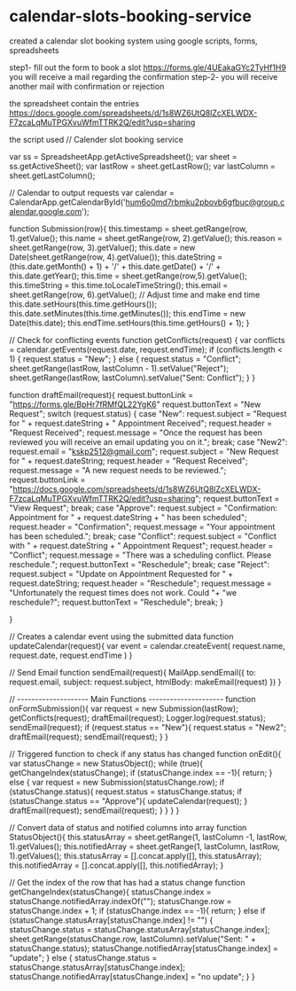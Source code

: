 # calendar-slots-booking-service
created a calendar slot booking system using google scripts, forms, spreadsheets

step1- fill out the form to book a slot
https://forms.gle/4UEakaGYc2TyHf1H9
 you will receive a mail regarding the confirmation
step-2- you will receive another mail with confirmation or rejection

the spreadsheet contain the entries
https://docs.google.com/spreadsheets/d/1s8WZ6UtQ8lZcXELWDX-F7zcaLqMuTPGXvuWfmTTRK2Q/edit?usp=sharing

the script used
// Calender slot booking service

var ss = SpreadsheetApp.getActiveSpreadsheet();
var sheet = ss.getActiveSheet();
var lastRow = sheet.getLastRow();
var lastColumn = sheet.getLastColumn();

// Calendar to output requests
var calendar = CalendarApp.getCalendarById('hum6o0md7rbmku2pbovb6gfbuc@group.calendar.google.com');

function Submission(row){
  this.timestamp = sheet.getRange(row, 1).getValue();
  this.name = sheet.getRange(row, 2).getValue();
  this.reason = sheet.getRange(row, 3).getValue();
  this.date = new Date(sheet.getRange(row, 4).getValue());
  this.dateString = (this.date.getMonth() + 1) + '/' + 
    this.date.getDate() + '/' + this.date.getYear();
  this.time = sheet.getRange(row,5).getValue();
  this.timeString = this.time.toLocaleTimeString();
  this.email = sheet.getRange(row, 6).getValue();
  // Adjust time and make end time
  this.date.setHours(this.time.getHours());
  this.date.setMinutes(this.time.getMinutes());
  this.endTime = new Date(this.date);
  this.endTime.setHours(this.time.getHours() + 1);
}

// Check for conflicting events
function getConflicts(request) {
  var conflicts = calendar.getEvents(request.date, request.endTime);
  if (conflicts.length < 1) {
    request.status = "New";
  } else {
    request.status = "Conflict";
    sheet.getRange(lastRow, lastColumn - 1).setValue("Reject");
    sheet.getRange(lastRow, lastColumn).setValue("Sent: Conflict");
  }
}

function draftEmail(request){
  request.buttonLink = "https://forms.gle/BpHr7fRMfQL22YgK6"
  request.buttonText = "New Request";
  switch (request.status) {
    case "New":
      request.subject = "Request for " + request.dateString + " Appointment Received";
      request.header = "Request Received";
      request.message = "Once the request has been reviewed you will receive an email updating you on it.";
      break;
     case "New2":
      request.email = "kskp2512@gmail.com";
      request.subject = "New Request for " + request.dateString;
      request.header = "Request Received";
      request.message = "A new request needs to be reviewed.";
      request.buttonLink = 
"https://docs.google.com/spreadsheets/d/1s8WZ6UtQ8lZcXELWDX-F7zcaLqMuTPGXvuWfmTTRK2Q/edit?usp=sharing";
      request.buttonText = "View Request";
      break;
     case "Approve":
      request.subject = "Confirmation: Appointment for " + request.dateString + " has been scheduled";
      request.header = "Confirmation";
      request.message = "Your appointment has been scheduled.";
      break;
    case "Conflict":
      request.subject = "Conflict with " + request.dateString + " Appointment Request";
      request.header = "Conflict";
      request.message = "There was a scheduling conflict. Please reschedule.";
      request.buttonText = "Reschedule";
      break;
    case "Reject":
      request.subject = "Update on Appointment Requested for " + request.dateString;
      request.header = "Reschedule";
      request.message = "Unfortunately the request times does not work. Could "+
        "we reschedule?";
      request.buttonText = "Reschedule";
      break;
  }
 
}

// Creates a calendar event using the submitted data
function updateCalendar(request){
  var event = calendar.createEvent(
    request.name,
    request.date,
    request.endTime
    )
}

// Send Email
function sendEmail(request){ 
  MailApp.sendEmail({
    to: request.email,
    subject: request.subject,
    htmlBody: makeEmail(request)
  })
}


// --------------------  Main Functions ---------------------
function onFormSubmission(){
  var request = new Submission(lastRow);
  getConflicts(request); 
  draftEmail(request);
  Logger.log(request.status);
  sendEmail(request);
  if (request.status == "New"){
    request.status = "New2";
    draftEmail(request);
    sendEmail(request);
  } 
}

// Triggered function to check if any status has changed
function onEdit(){
  var statusChange = new StatusObject();
  while (true){
    getChangeIndex(statusChange);
    if (statusChange.index == -1){
      return;
    } else {
      var request = new Submission(statusChange.row);
      if (statusChange.status){
        request.status = statusChange.status;
        if (statusChange.status == "Approve"){
          updateCalendar(request);
        }
        draftEmail(request);
        sendEmail(request);
      }
    }
  }
}

// Convert data of status and notified columns into array
function StatusObject(){
  this.statusArray = sheet.getRange(1, lastColumn -1, lastRow, 1).getValues();
  this.notifiedArray = sheet.getRange(1, lastColumn, lastRow, 1).getValues();
  this.statusArray = [].concat.apply([], this.statusArray);
  this.notifiedArray = [].concat.apply([], this.notifiedArray);
}

// Get the index of the row that has had a status change
function getChangeIndex(statusChange){
  statusChange.index = statusChange.notifiedArray.indexOf("");
  statusChange.row = statusChange.index + 1;
  if (statusChange.index == -1){
    return;
  } else if (statusChange.statusArray[statusChange.index] != "") {
    statusChange.status = statusChange.statusArray[statusChange.index];
    sheet.getRange(statusChange.row, lastColumn).setValue("Sent: " + statusChange.status);
    statusChange.notifiedArray[statusChange.index] = "update";
  } else {
    statusChange.status = statusChange.statusArray[statusChange.index];
    statusChange.notifiedArray[statusChange.index] = "no update";
  }
}


